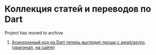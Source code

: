 # Коллекция статей и переводов по Dart

Project has moved to archive

1. [Асинхронный код на Dart теперь выглядит проще с await/async](async-await.md). ([оригинал](https://www.dartlang.org/articles/await-async/), [на сайте](http://rudart.in/articles/272/))
